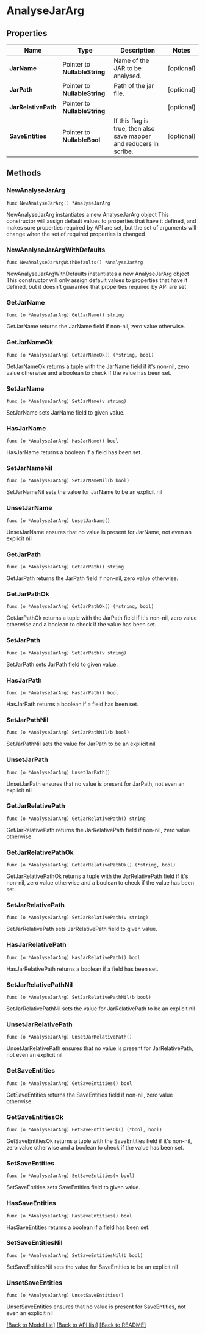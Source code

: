 # AnalyseJarArg

## Properties

Name | Type | Description | Notes
------------ | ------------- | ------------- | -------------
**JarName** | Pointer to **NullableString** | Name of the JAR to be analysed. | [optional] 
**JarPath** | Pointer to **NullableString** | Path of the jar file. | [optional] 
**JarRelativePath** | Pointer to **NullableString** |  | [optional] 
**SaveEntities** | Pointer to **NullableBool** | If this flag is true, then also save mapper and reducers in scribe. | [optional] 

## Methods

### NewAnalyseJarArg

`func NewAnalyseJarArg() *AnalyseJarArg`

NewAnalyseJarArg instantiates a new AnalyseJarArg object
This constructor will assign default values to properties that have it defined,
and makes sure properties required by API are set, but the set of arguments
will change when the set of required properties is changed

### NewAnalyseJarArgWithDefaults

`func NewAnalyseJarArgWithDefaults() *AnalyseJarArg`

NewAnalyseJarArgWithDefaults instantiates a new AnalyseJarArg object
This constructor will only assign default values to properties that have it defined,
but it doesn't guarantee that properties required by API are set

### GetJarName

`func (o *AnalyseJarArg) GetJarName() string`

GetJarName returns the JarName field if non-nil, zero value otherwise.

### GetJarNameOk

`func (o *AnalyseJarArg) GetJarNameOk() (*string, bool)`

GetJarNameOk returns a tuple with the JarName field if it's non-nil, zero value otherwise
and a boolean to check if the value has been set.

### SetJarName

`func (o *AnalyseJarArg) SetJarName(v string)`

SetJarName sets JarName field to given value.

### HasJarName

`func (o *AnalyseJarArg) HasJarName() bool`

HasJarName returns a boolean if a field has been set.

### SetJarNameNil

`func (o *AnalyseJarArg) SetJarNameNil(b bool)`

 SetJarNameNil sets the value for JarName to be an explicit nil

### UnsetJarName
`func (o *AnalyseJarArg) UnsetJarName()`

UnsetJarName ensures that no value is present for JarName, not even an explicit nil
### GetJarPath

`func (o *AnalyseJarArg) GetJarPath() string`

GetJarPath returns the JarPath field if non-nil, zero value otherwise.

### GetJarPathOk

`func (o *AnalyseJarArg) GetJarPathOk() (*string, bool)`

GetJarPathOk returns a tuple with the JarPath field if it's non-nil, zero value otherwise
and a boolean to check if the value has been set.

### SetJarPath

`func (o *AnalyseJarArg) SetJarPath(v string)`

SetJarPath sets JarPath field to given value.

### HasJarPath

`func (o *AnalyseJarArg) HasJarPath() bool`

HasJarPath returns a boolean if a field has been set.

### SetJarPathNil

`func (o *AnalyseJarArg) SetJarPathNil(b bool)`

 SetJarPathNil sets the value for JarPath to be an explicit nil

### UnsetJarPath
`func (o *AnalyseJarArg) UnsetJarPath()`

UnsetJarPath ensures that no value is present for JarPath, not even an explicit nil
### GetJarRelativePath

`func (o *AnalyseJarArg) GetJarRelativePath() string`

GetJarRelativePath returns the JarRelativePath field if non-nil, zero value otherwise.

### GetJarRelativePathOk

`func (o *AnalyseJarArg) GetJarRelativePathOk() (*string, bool)`

GetJarRelativePathOk returns a tuple with the JarRelativePath field if it's non-nil, zero value otherwise
and a boolean to check if the value has been set.

### SetJarRelativePath

`func (o *AnalyseJarArg) SetJarRelativePath(v string)`

SetJarRelativePath sets JarRelativePath field to given value.

### HasJarRelativePath

`func (o *AnalyseJarArg) HasJarRelativePath() bool`

HasJarRelativePath returns a boolean if a field has been set.

### SetJarRelativePathNil

`func (o *AnalyseJarArg) SetJarRelativePathNil(b bool)`

 SetJarRelativePathNil sets the value for JarRelativePath to be an explicit nil

### UnsetJarRelativePath
`func (o *AnalyseJarArg) UnsetJarRelativePath()`

UnsetJarRelativePath ensures that no value is present for JarRelativePath, not even an explicit nil
### GetSaveEntities

`func (o *AnalyseJarArg) GetSaveEntities() bool`

GetSaveEntities returns the SaveEntities field if non-nil, zero value otherwise.

### GetSaveEntitiesOk

`func (o *AnalyseJarArg) GetSaveEntitiesOk() (*bool, bool)`

GetSaveEntitiesOk returns a tuple with the SaveEntities field if it's non-nil, zero value otherwise
and a boolean to check if the value has been set.

### SetSaveEntities

`func (o *AnalyseJarArg) SetSaveEntities(v bool)`

SetSaveEntities sets SaveEntities field to given value.

### HasSaveEntities

`func (o *AnalyseJarArg) HasSaveEntities() bool`

HasSaveEntities returns a boolean if a field has been set.

### SetSaveEntitiesNil

`func (o *AnalyseJarArg) SetSaveEntitiesNil(b bool)`

 SetSaveEntitiesNil sets the value for SaveEntities to be an explicit nil

### UnsetSaveEntities
`func (o *AnalyseJarArg) UnsetSaveEntities()`

UnsetSaveEntities ensures that no value is present for SaveEntities, not even an explicit nil

[[Back to Model list]](../README.md#documentation-for-models) [[Back to API list]](../README.md#documentation-for-api-endpoints) [[Back to README]](../README.md)


